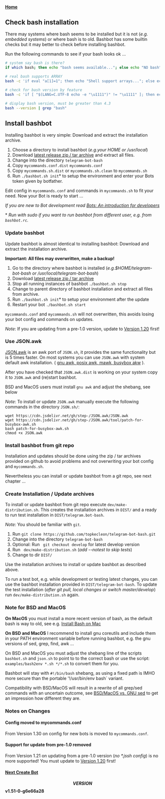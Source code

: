 #### [Home](../README.md)

## Check bash installation

There may systems where bash seems to be installed but it is not (_e.g. embedded systems_) or where bash is to old.
Bashbot has some builtin checks but it may better to check before installing bashbot.

Run the following commands to see if your bash looks ok ...

```bash
# system say bash is there?
if which bash; then echo "bash seems available..."; else echo "NO bash"; fi

# real bash supports ARRAY
bash -c 'if eval "a[1]=1"; then echo "Shell support arrays..."; else echo "Shell has NO arrays"; fi'

# check for bash version by feature
bash -c 'if [ "$(LANG=C.UTF-8 echo -e "\u1111")" != "\u1111" ]; then echo "Bash version ok ..."; else echo "Bash version may to old ..."; fi'

# display bash version, must be greater than 4.3
bash --version | grep "bash"
```

## Install bashbot

Installing bashbot is very simple: Download and extract the installation archive.

1. Choose a directory to install bashbot (_e.g.your HOME or /usr/local_)
2. Download [latest release zip / tar archive](https://github.com/topkecleon/telegram-bot-bash/releases/latest) and extract all files. 
3. Change into the directory `telegram-bot-bash`
4. Copy `mycommands.conf.dist` `mycommands.conf`
4. Copy `mycommands.sh.dist` or `mycommands.sh.clean` to `mycommands.sh`
5. Run `./bashbot.sh init`\* to setup the environment and enter your Bots token given by botfather.

Edit config in `mycommands.conf` and commands in `mycommands.sh` to fit your need.
Now your Bot is ready to start ...

*If you are new to Bot development read [Bots: An introduction for developers](https://core.telegram.org/bots)*

\* _Run with sudo if you want to run bashbot from different user, e.g. from `bashbot.rc`._

### Update bashbot

Update bashbot is almost identical to installing bashbot: Download and extract the installation archive.

**Important: All files may overwritten, make a backup!**

1. Go to the directory where bashbot is installed (_e.g.$HOME/telegram-bot-bash or /usr/local/telegram-bot-bash_)
2. Download [latest release zip / tar archive](https://github.com/topkecleon/telegram-bot-bash/releases/latest)
3. Stop all running instances of bashbot `./bashbot.sh stop`
4. Change to parent directory of bashbot installation and extract all files from archive.
5. Run `./bashbot.sh init`\* to setup your environment after the update
6. Restart your bot `./bashbot.sh start`

`mycommands.conf` and `mycommands.sh` will not overwritten, this avoids losing your bot config and commands on updates.

*Note*: If you are updating from a pre-1.0 version, update to [Version 1.20](https://github.com/topkecleon/telegram-bot-bash/releases/tags/v1.20) first!

### Use JSON.awk

[JSON.awk](https://github.com/step-/JSON.awk) is an awk port of `JSON.sh`, it provides the same functionality but is 5 times faster.
On most systems you can use `JSON.awk` with system default awk installation.
( [gnu awk, posix awk, mawk, busybox akw](https://github.com/step-/JSON.awk#compatibility-with-awk-implementations) ).

After you have checked that `JSON.awk.dist` is working on your system copy it to `JSON.awk` and (re)start bashbot.

BSD and MacOS users must install `gnu awk` and adjust the shebang, see below

*Note*: To install or update `JSON.awk` manually execute the following commands in the directory `JSON.sh/`:

	wget https://cdn.jsdelivr.net/gh/step-/JSON.awk/JSON.awk 
	wget https://cdn.jsdelivr.net/gh/step-/JSON.awk/tool/patch-for-busybox-awk.sh
	bash patch-for-busybox-awk.sh
	chmod +x JSON.awk


### Install bashbot from git repo

Installation and updates should be done using the zip / tar archives provided on github to avoid
problems and not overwriting your bot config and `mycommands.sh`.

Nevertheless you can install or update bashbot from a git repo, see next chapter ...


### Create Installation / Update archives

To install or update bashbot from git repo execute `dev/make-distribution.sh`.
This creates the installation archives in `DIST/` and a ready to run test installation in `DIST/telegram.bot-bash`.

*Note:* You should be familiar with `git`.

1. Run `git clone https://github.com/topkecleon/telegram-bot-bash.git`
2. Change into the directory `telegram-bot-bash`
3. Optional: Run ` git checkout develop` for latest develop version
4. Run ` dev/make-distribution.sh` (_add --notest to skip tests_)
5. Change to dir `DIST/`

Use the installation archives to install or update bashbot as described above.

To run a test bot, e.g. while development or testing latest changes, you can use the bashbot installation provided in `DIST/telegram-bot-bash`.
To update the test installation (_after git pull, local changes or switch master/develop_) run `dev/make-distribution.sh` again.


### Note for BSD and MacOS

**On MacOS** you must install a more recent version of bash, as the default bash is way to old,
see e.g. [Install Bash on Mac](http://macappstore.org/bash/)

**On BSD and MacOS** I recommend to install gnu coreutils and include them in your PATH
environment variable before running bashbot, e.g. the gnu versions of sed, grep, find, awk ...

On BSD and MacOS you must adjust the shebang line of the scripts `bashbot.sh` and `json.sh` to point to to the correct bash
or use the script: `examples/bash2env *.sh */*.sh` to convert them for you.

Bashbot will stay with `#!/bin/bash` shebang, as using a fixed path is IMHO more secure than the portable '!/usr/bin/env bash` variant.

Compatibility with BSD/MacOS will result in a rewrite of all grep/sed commands with an uncertain outcome,
see [BSD/MacOS vs. GNU sed](https://riptutorial.com/sed/topic/9436/bsd-macos-sed-vs--gnu-sed-vs--the-posix-sed-specification)
to get an impression how different they are.


### Notes on Changes

#### Config moved to mycommands.conf

From Version 1.30 on config for new bots is moved to `mycommands.conf`.

#### Support for update from pre-1.0 removed

From Version 1.21 on updating from a pre-1.0 version (_no \*.jssh config_) is no more supported!
You must update to [Version 1.20](https://github.com/topkecleon/telegram-bot-bash/releases/tags/v1.20) first!

#### [Next Create Bot](1_firstbot.md)

#### $$VERSION$$ v1.51-0-g6e66a28

